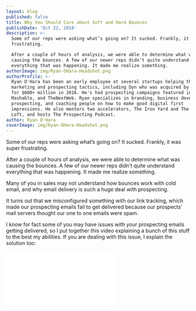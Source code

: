 ```yaml
---
layout: blog
published: false
title: Why You Should Care about Soft and Hard Bounces
publishDate: 'Oct 22, 2018'
description: >-
  Some of our reps were asking what’s going on? It sucked. Frankly, it was super
  frustrating.

  After a couple of hours of analysis, we were able to determine what was
  causing the bounces. A few of our newer reps didn’t quite understand
  everything that was happening. It made me realize something.
authorImage: img/Ryan-OHara-Headshot.png
authorProfile: >-
  Ryan O'Hara has been an early employee at several startups helping them with
  marketing and prospecting tactics, including Dyn who was acquired by Oracle
  for $600+ million in 2016. He's had prospecting campaigns featured in Fortune,
  Mashable, and TheNextWeb. Ryan specializes in branding, business development,
  prospecting, and coaching people on how to make good digital first
  impressions. He also mentors two accelerators, The Iron Yard and The Alpha
  Loft, and hosts The Prospecting Podcast.
author: Ryan O'Hara
coverImage: img/Ryan-OHara-Headshot.png
---
```

Some of our reps were asking what’s going on? It sucked. Frankly, it was super frustrating.

After a couple of hours of analysis, we were able to determine what was causing the bounces. A few of our newer reps didn’t quite understand everything that was happening. It made me realize something.

Many of you in sales may not understand how bounces work with cold email, and why email delivery is such a huge deal with prospecting.

It turns out that we misconfigured something with our link tracking, which made our prospecting emails fail to get delivered because our prospects’ mail servers thought our one to one emails were spam.

I know for  fact some of you may have issues with your prospecting emails getting delivered, so I put together this video explaining a bunch of this stuff to the best my abilities. If you are dealing  with this issue, I explain the solution too:

<iframe class=“vidyard_iframe” src=“//play.vidyard.com/qfapJ8L6YyAnpm2iEoQogE.html?v=3.1.1" width=“640” height=“360" scrolling=“no” frameborder=“0" allowtransparency=“true” allowfullscreen></iframe>
